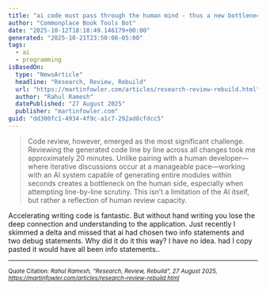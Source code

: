 ```yaml
---
title: "ai code must pass through the human mind - thus a new bottleneck emerges"
author: "Commonplace Book Tools Bot"
date: "2025-10-12T18:18:49.146179+00:00"
generated: "2025-10-21T23:50:08-05:00"
tags:
  - ai
  - programming
isBasedOn:
  type: "NewsArticle"
  headline: "Research, Review, Rebuild"
  url: "https://martinfowler.com/articles/research-review-rebuild.html"
  author: "Rahul Ramesh"
  datePublished: "27 August 2025"
  publisher: "martinfowler.com"
guid: "dd300fc1-4934-4f9c-a1c7-292ad8cfdcc5"
---
```


> Code review, however, emerged as the most significant challenge. Reviewing the generated code line by line across all changes took me approximately 20 minutes. Unlike pairing with a human developer—where iterative discussions occur at a manageable pace—working with an AI system capable of generating entire modules within seconds creates a bottleneck on the human side, especially when attempting line-by-line scrutiny. This isn’t a limitation of the AI itself, but rather a reflection of human review capacity.

Accelerating writing code is fantastic. But without hand writing you lose the deep connection and understanding to the application. Just recently I skimmed a delta and missed that ai had chosen two info statements and two debug statements. Why did it do it this way? I have no idea. had I copy pasted it would have all been info statements..

---

<sub>Quote Citation: <cite>Rahul Ramesh, "Research, Review, Rebuild", 27 August 2025, <a href="https://martinfowler.com/articles/research-review-rebuild.html">https://martinfowler.com/articles/research-review-rebuild.html</a></cite></sub>